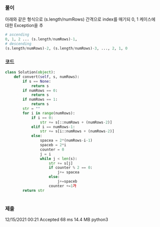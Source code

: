 ### 풀이 
아래와 같은 형식으로 (s.length/numRows) 간격으로 index를 매기되 0, 1 케이스에 대한 Exception을 추

```python 
# ascending
0, 1, 2 ... (s.length/numRows)-1,
# descending
(s.length/numRows)-2, (s.length/numRows)-3, ..., 2, 1, 0
```

### 코드 
```python 
class Solution(object):
    def convert(self, s, numRows):
        if s == None:
            return s
        if numRows == 0:
            return s
        if numRows == 1:
            return s
        str = ""
        for i in range(numRows):
            if i == 0:
                str += s[::numRows + (numRows-2)]
            elif i == numRows-1:
                str += s[i::numRows + (numRows-2)]
            else:
                spacea = 2*(numRows-i-1)
                spaceb = 2*i
                counter = 0
                j = i
                while j < len(s):
                    str += s[j]
                    if counter % 2 == 0:
                        j+= spacea
                    else:
                        j+=spaceb
                    counter +=1가
        return str
    
```

### 제출

12/15/2021 00:21	Accepted	68 ms	14.4 MB	python3